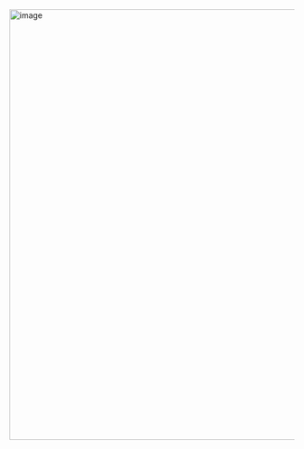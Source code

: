 <img width="1258" height="761" alt="image" src="https://github.com/user-attachments/assets/85d92e04-3683-452a-9fca-67122c66c781" />

